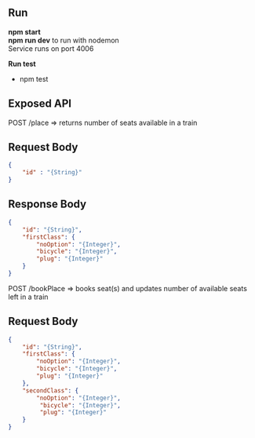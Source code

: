 ## Run
**npm start**  
**npm run dev** to run with nodemon  
Service runs on port 4006

**Run test**

- npm test

## Exposed API
POST /place => returns number of seats available in a train

Request Body
----

```json
{
    "id" : "{String}"   
}
```

Response Body
----
```json
{   
    "id": "{String}",
    "firstClass": {
        "noOption": "{Integer}",
        "bicycle": "{Integer}",
        "plug": "{Integer}"
    }      
}
```

POST /bookPlace => books seat(s) and updates number of available seats left in a train

Request Body
----
```json
{   
    "id": "{String}",
    "firstClass": {
        "noOption": "{Integer}",
        "bicycle": "{Integer}",
        "plug": "{Integer}"
    },
    "secondClass": {
        "noOption": "{Integer}",
         "bicycle": "{Integer}",
         "plug": "{Integer}"
    }      
}
```

